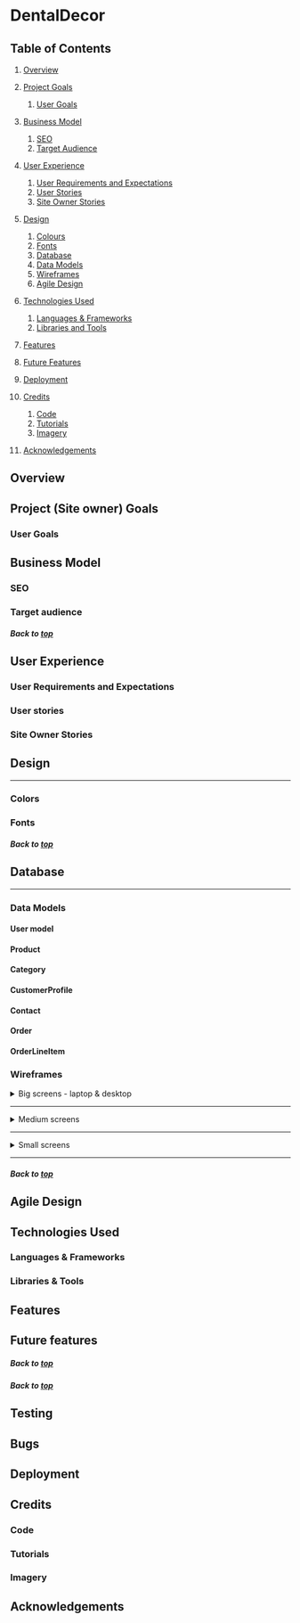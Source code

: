 # DentalDecor



## Table of Contents

1. [Overview](#overview)
2. [Project Goals](#project-goals)
    1. [User Goals](#user-goals)
3. [Business Model](#business-model)
    1. [SEO](#seo)
    2. [Target Audience](#target-audience)
4. [User Experience](#user-experience)
    1. [User Requirements and Expectations](#user-requirements-and-expectations)
    2. [User Stories](#user-stories)
    3. [Site Owner Stories](#site-owner-stories)
5. [Design](#design)
    1. [Colours](#colours)
    2. [Fonts](#fonts)
    3. [Database](#database)
    4. [Data Models](#data-models)
    5. [Wireframes](#wireframes)
    6. [Agile Design](#agile-design)
6. [Technologies Used](#technologies-used)
    1. [Languages & Frameworks](#languages--frameworks)
    2. [Libraries and Tools](#libraries--tools)
7. [Features](#features)
8. [Future Features](#future-features)

9. [Deployment](#deployment)

10. [Credits](#credits)
    1. [Code](#code)
    2. [Tutorials](#tutorials)
    3. [Imagery](#imagery)
11. [Acknowledgements](#acknowledgements)

## Overview

## Project (Site owner) Goals

### User Goals

## Business Model

### SEO

### Target audience

##### Back to [top](#table-of-contents)
## User Experience

### User Requirements and Expectations

### User stories


### Site Owner Stories


## Design
***
### Colors


### Fonts


##### Back to [top](#table-of-contents)

## Database
***

### Data Models

#### User model




####  Product



####  Category



####  CustomerProfile



#### Contact



#### Order



####  OrderLineItem


### Wireframes


<details><summary>Big screens - laptop & desktop</summary>

<details><summary>Home page</summary>
<img src="" >
</details>

<details><summary>Shop</summary>
<img src="">
</details>

<details><summary> details</summary>
<img src="">
</details>

<details><summary>Shopping cart</summary>
<img src="">
</details>

<details><summary>Profile</summary>
<img src="">
</details>

<details><summary>Contact us page</summary>
<img src="">
</details>

<details><summary>Authentication pages</summary>
<img src="">
</details>

<details><summary>Wishlist</summary>
<img src="">
</details>


</details>

***

<details><summary>Medium screens</summary>

<details><summary>Home page</summary>
<img src="" >
</details>

<details><summary>Shop</summary>
<img src="">
</details>

<details><summary> details</summary>
<img src="">
</details>

<details><summary>Shopping cart</summary>
<img src="">
</details>

<details><summary>Profile</summary>
<img src="">
</details>

<details><summary>Contact us page</summary>
<img src="">
</details>

<details><summary>Authentication pages</summary>
<img src="">
</details>

<details><summary>Wishlist</summary>
<img src="">
</details>


</details>

***

<details><summary>Small screens</summary>


<details><summary>Home page</summary>
<img src="" >
</details>

<details><summary>Shop</summary>
<img src="">
</details>

<details><summary> details</summary>
<img src="">
</details>

<details><summary>Shopping cart</summary>
<img src="">
</details>

<details><summary>Profile</summary>
<img src="">
</details>

<details><summary>Contact us page</summary>
<img src="">
</details>

<details><summary>Authentication pages</summary>
<img src="">
</details>

<details><summary>Wishlist</summary>
<img src="">
</details>




</details>

***


##### Back to [top](#table-of-contents)

## Agile Design

## Technologies Used

### Languages & Frameworks

### Libraries & Tools


## Features


## Future features


##### Back to [top](#table-of-contents)



##### Back to [top](#table-of-contents)
## Testing


## Bugs

## Deployment

## Credits


### Code



### Tutorials

### Imagery



## Acknowledgements



